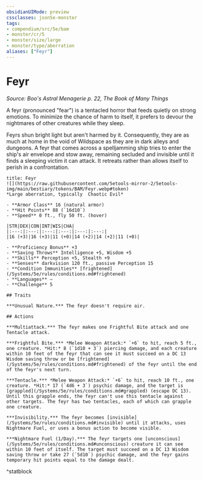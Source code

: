 ```yaml
---
obsidianUIMode: preview
cssclasses: json5e-monster
tags:
- compendium/src/5e/bam
- monster/cr/5
- monster/size/large
- monster/type/aberration
aliases: ["Feyr"]
---
```

# Feyr
*Source: Boo's Astral Menagerie p. 22, The Book of Many Things*  

A feyr (pronounced "fear") is a tentacled horror that feeds quietly on strong emotions. To minimize the chance of harm to itself, it prefers to devour the nightmares of other creatures while they sleep.

Feyrs shun bright light but aren't harmed by it. Consequently, they are as much at home in the void of Wildspace as they are in dark alleys and dungeons. A feyr that comes across a spelljamming ship tries to enter the ship's air envelope and stow away, remaining secluded and invisible until it finds a sleeping victim it can attack. It retreats rather than allows itself to perish in a confrontation.

```ad-statblock
title: Feyr
![](https://raw.githubusercontent.com/5etools-mirror-2/5etools-img/main/bestiary/tokens/BAM/Feyr.webp#token)
*Large aberration, typically  Chaotic Evil*

- **Armor Class** 16 (natural armor)
- **Hit Points** 88 (`16d10`)
- **Speed** 0 ft., fly 50 ft. (hover)

|STR|DEX|CON|INT|WIS|CHA|
|:---:|:---:|:---:|:---:|:---:|:---:|
|16 (+3)|16 (+3)|11 (+0)|14 (+2)|14 (+2)|11 (+0)|

- **Proficiency Bonus** +3
- **Saving Throws** Intelligence +5, Wisdom +5
- **Skills** Perception +5, Stealth +9
- **Senses** darkvision 120 ft., passive Perception 15
- **Condition Immunities** [frightened](/Systems/5e/rules/conditions.md#frightened)
- **Languages** —
- **Challenge** 5

## Traits

***Unusual Nature.*** The feyr doesn't require air.

## Actions

***Multiattack.*** The feyr makes one Frightful Bite attack and one Tentacle attack.

***Frightful Bite.*** *Melee Weapon Attack:* `+6` to hit, reach 5 ft., one creature. *Hit:* 8 (`1d10 + 3`) piercing damage, and each creature within 10 feet of the feyr that can see it must succeed on a DC 13 Wisdom saving throw or be [frightened](/Systems/5e/rules/conditions.md#frightened) of the feyr until the end of the feyr's next turn.

***Tentacle.*** *Melee Weapon Attack:* `+6` to hit, reach 10 ft., one creature. *Hit:* 17 (`4d6 + 3`) psychic damage, and the target is [grappled](/Systems/5e/rules/conditions.md#grappled) (escape DC 13). Until this grapple ends, the feyr can't use this tentacle against other targets. The feyr has two tentacles, each of which can grapple one creature.

***Invisibility.*** The feyr becomes [invisible](/Systems/5e/rules/conditions.md#invisible) until it attacks, uses Nightmare Fuel, or uses a bonus action to become visible.

***Nightmare Fuel (1/Day).*** The feyr targets one [unconscious](/Systems/5e/rules/conditions.md#unconscious) creature it can see within 10 feet of itself. The target must succeed on a DC 13 Wisdom saving throw or take 27 (`5d10`) psychic damage, and the feyr gains temporary hit points equal to the damage dealt.
```
^statblock